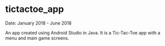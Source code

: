 # tictactoe_app

Date: January 2018 - June 2018

An app created using Android Studio in Java. It is a Tic-Tac-Toe app with a menu and main game screens.
